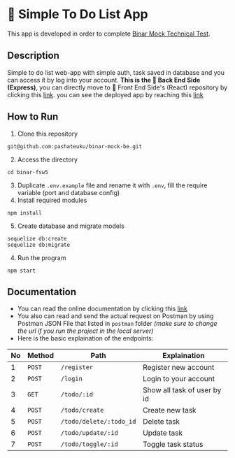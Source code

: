# 📝 Simple To Do List App
This app is developed in order to complete [Binar Mock Technical Test](https://drive.google.com/file/d/1Hnw4OQe3BaniXJuuLfEk5_qJ266lbyEa/view).

## Description
Simple to do list web-app with simple auth, task saved in database and you can access it by log into your account. **This is the 🔴 Back End Side (Express)**, you can directly move to 🔵 Front End Side's (React) repository by clicking this [link](https://github.com/pashateuku/binar-mock-fe). you can see the deployed app by reaching this [link](todo-binar-api.herokuapp.com/)

## How to Run
1.  Clone this repository
```
git@github.com:pashateuku/binar-mock-be.git
```

2.  Access the directory
```
cd binar-fsw5
```
3.  Duplicate  `.env.example` file and rename it with `.env`, fill the require variable (port and database config)
4.  Install required modules
```
npm install
```
5.  Create database and migrate models 
```
sequelize db:create
sequelize db:migrate
```
4.  Run the program
```
npm start
```

## Documentation
- You can read the online documentation by clicking this [link](https://documenter.getpostman.com/view/20557546/2s8479xb2T)
- You also can read and send the actual request on Postman by using Postman JSON File that listed in `postman` folder *(make sure to change the url if you run the project in the local server)* 
- Here is the basic explaination of the endpoints:

| No | Method | Path | Explaination |
|--|--|--|--|
| 1 |  `POST`  |  `/register`  | Register new account  |
| 2 |  `POST`  |  `/login`  | Login to your account |
| 3 |  `GET`  |  `/todo/:id`  | Show all task of user by id |
| 4 |  `POST`  |  `/todo/create`  | Create new task |
| 5 |  `POST`  |  `/todo/delete/:todo_id`  | Delete task |
| 6 |  `POST`  |  `/todo/update/:id`  | Update task |
| 7 |  `POST`  |  `/todo/toggle/:id`  | Toggle task status |
